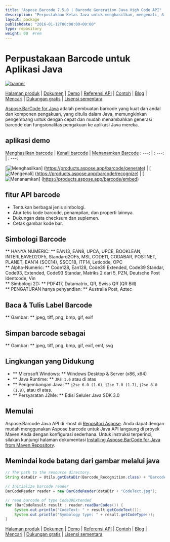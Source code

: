 ```yaml
---
title: "Aspose.Barcode 7.5.0 | Barcode Generation Java High Code API" 
description: "Perpustakaan Kelas Java untuk menghasilkan, mengenali, & mengonversi barcode. Mendukung simbologi numerik, alfa-numerik, dan 2D. Kustomisasi barcode di aplikasi java Anda." 
layout: package
publishdate: "2016-01-12T00:00:00+00:00"
type: repository
weight: 00	#rem
---
```


# Perpustakaan Barcode untuk Aplikasi Java
[![banner](../aspose_barcode-for-java-banner.png)](./)

[Halaman produk](https://products.aspose.com/barcode/java) | [Dokumen](https://docs.aspose.com/barcode/java/) | [Demo](https://products.aspose.app/barcode/family) | [Referensi API](https://apireference.aspose.com/barcode/java) | [Contoh](https://github.com/aspose-barcode/Aspose.BarCode-for-Java) | [Blog](https://blog.aspose.com/category/barcode/) | [Mencari](https://search.aspose.com/) | [Dukungan gratis](https://forum.aspose.com/c/barcode) | [Lisensi sementara](https://purchase.aspose.com/temporary-license)

[Aspose.BarCode for Java](https://products.aspose.com/barcode/java) adalah pembuatan barcode yang kuat dan andal dan komponen pengakuan, yang ditulis dalam Java, memungkinkan pengembang untuk dengan cepat dan mudah menambahkan generasi barcode dan fungsionalitas pengakuan ke aplikasi Java mereka.

## aplikasi demo

[Menghasilkan barcode](https://products.aspose.app/barcode/generate) | [Kenali barcode](https://products.aspose.app/barcode/recognize) | [Menanamkan Barcode](https://products.aspose.app/barcode/embed)
: ---: | : ---: | : ---:

[![Menghasilkan](https://products.aspose.app/barcode/generate/img/aspose_generate-app-48.png)] (https://products.aspose.app/barcode/generate) | [![Mengenali](https://products.aspose.app/barcode/recognize/img/aspose_recognize-app-48.png)] (https://products.aspose.app/barcode/recognize) | [![Menanamkan](https://products.aspose.app/barcode/embed/img/aspose_embed-app-48.png)] (https://products.aspose.app/barcode/embed)

## fitur API barcode
- Tentukan berbagai jenis simbologi.
- Atur teks kode barcode, penampilan, dan properti lainnya.
- Dukungan data checksum dan suplemen.
- Cetak gambar kode bar.

## Simbologi Barcode
** HANYA NUMERIC: ** EAN13, EAN8, UPCA, UPCE, BOOKLEAN, INTERLEAVED2OF5, Standard2OF5, MSI, CODE11, CODABAR, POSTNET, PLANET, EAN14 (SCC14), SSCC18, ITF14, Leticode, OPC \
** Alpha-Numeric: ** Code128, Ean128, Code39 Extended, Code39 Standar, Code93, Extended, Code93 Standar, Matriks 2 dari 5, PZN, Deutsche Post Identcode, Vin \
** Simbologi 2D: ** PDF417, Datamatrix, QR, Swiss QR (QR Bill) \
** PENGATURAN hanya penyandian: ** Australia Post, Aztec

## Baca & Tulis Label Barcode
** Gambar: ** jpeg, tiff, png, bmp, gif, exif

## Simpan barcode sebagai
** Gambar: ** jpeg, tiff, png, bmp, gif, exif, emf, svg

## Lingkungan yang Didukung
- ** Microsoft Windows: ** Windows Desktop & Server (x86, x64)
- ** Java Runtime: ** `JRE 1.6` atau di atas
- ** Pengembangan Java: ** `j2se 6.0 (1.6)`, `j2se 7.0 (1.7)`, `j2se 8.0 (1.8)`, atau di atas.
- ** Persyaratan J2Me: ** Edisi Seluler Java SDK 3.0

## Memulai

Aspose.Barcode Java API di -host di [Repositori Aspose](https://repository.aspose.com/barcode/). Anda dapat dengan mudah menggunakan Aspose.barcode untuk Java API langsung di proyek Maven Anda dengan konfigurasi sederhana. Untuk instruksi terperinci, silakan kunjungi halaman dokumentasi [Installing Aspose.BarCode for Java from Maven Repository](https://docs.aspose.com/barcode/java/installation/).

## Memindai kode batang dari gambar melalui java

```java
// The path to the resource directory.
String dataDir = Utils.getDataDir(Barcode_Recognition.class) + "BarcodeReader/basic_features/";

// Initialize barcode reader
BarCodeReader reader = new BarCodeReader(dataDir + "CodeText.jpg");

// read barcode of type Code39Extended
for (BarCodeResult result : reader.readBarCodes()) {
    System.out.println("CodeText: " + result.getCodeText());
    System.out.println("Symbology type: " + result.getCodeType());
}
```

[Halaman produk](https://products.aspose.com/barcode/java) | [Dokumen](https://docs.aspose.com/barcode/java/) | [Demo](https://products.aspose.app/barcode/family) | [Referensi API](https://apireference.aspose.com/barcode/java) | [Contoh](https://github.com/aspose-barcode/Aspose.BarCode-for-Java) | [Blog](https://blog.aspose.com/category/barcode/) | [Mencari](https://search.aspose.com/) | [Dukungan gratis](https://forum.aspose.com/c/barcode) | [Lisensi sementara](https://purchase.aspose.com/temporary-license)
